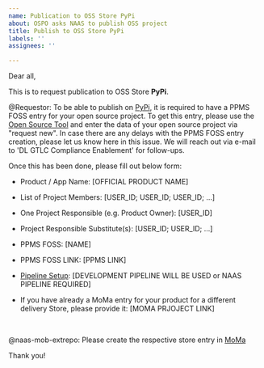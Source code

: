 ```yaml
---
name: Publication to OSS Store PyPi
about: OSPO asks NAAS to publish OSS project
title: Publish to OSS Store PyPi
labels: ''
assignees: ''

---
```


Dear all,

This is to request publication to OSS Store **PyPi**.


@Requestor: To be able to publish on [PyPi](https://pypi.org/), it is required to have a PPMS FOSS entry for your open source project.
To get this entry, please use the [Open Source Tool](https://open-source.tools.sap.corp/) and enter the data of your open source project via "request new". In case there are any delays with the PPMS FOSS entry creation, please let us know here in this issue. We will reach out via e-mail to 'DL GTLC Compliance Enablement' for follow-ups.

Once this has been done, please fill out below form:

- Product / App Name: [OFFICIAL PRODUCT NAME]

- List of Project Members: [USER_ID; USER_ID; USER_ID; ...]

- One Project Responsible (e.g. Product Owner): [USER_ID]

- Project Responsible Substitute(s): [USER_ID; USER_ID; ...]

- PPMS FOSS: [NAME]

- PPMS FOSS LINK: [PPMS LINK]

- [Pipeline Setup](https://go.sap.corp/OSS-Pipelines): [DEVELOPMENT PIPELINE WILL BE USED or NAAS PIPELINE REQUIRED]

- If you have already a MoMa entry for your product for a different delivery Store, please provide it: [MOMA PRJOJECT LINK] 

&nbsp;


@naas-mob-extrepo: Please create the respective store entry in [MoMa](https://moma.mo.sap.corp)

Thank you!
